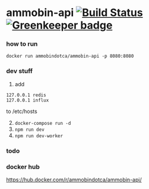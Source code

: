 # ammobin-api [![Build Status](https://travis-ci.org/ammobinDOTca/ammobin-api.svg?branch=master)](https://travis-ci.org/ammobinDOTca/ammobin-api) [![Greenkeeper badge](https://badges.greenkeeper.io/ammobinDOTca/ammobin-api.svg)](https://greenkeeper.io/)

### how to run
```docker run ammobindotca/ammobin-api -p 8080:8080```

### dev stuff
1. add
```
127.0.0.1 redis
127.0.0.1 influx
```
to /etc/hosts

2. ```docker-compose run -d```
3. ```npm run dev```
4. ```npm run dev-worker```

### todo

### docker hub
https://hub.docker.com/r/ammobindotca/ammobin-api/
